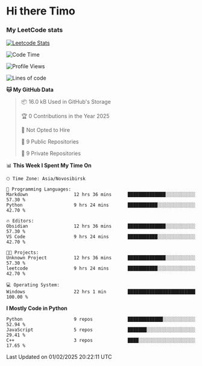 # Hi there Timo
### My LeetCode stats
[![Leetcode Stats](https://leetcard.jacoblin.cool/przdtl?border=0&radius=20&ext=heatmap&theme=nord)](https://leetcode.com/przdtl)

<!--START_SECTION:waka-->
![Code Time](http://img.shields.io/badge/Code%20Time-564%20hrs%2049%20mins-blue)

![Profile Views](http://img.shields.io/badge/Profile%20Views-0-blue)

![Lines of code](https://img.shields.io/badge/From%20Hello%20World%20I%27ve%20Written-193.2%20thousand%20lines%20of%20code-blue)

**🐱 My GitHub Data** 

> 📦 16.0 kB Used in GitHub's Storage 
 > 
> 🏆 0 Contributions in the Year 2025
 > 
> 🚫 Not Opted to Hire
 > 
> 📜 9 Public Repositories 
 > 
> 🔑 9 Private Repositories 
 > 
📊 **This Week I Spent My Time On** 

```text
🕑︎ Time Zone: Asia/Novosibirsk

💬 Programming Languages: 
Markdown                 12 hrs 36 mins      ██████████████░░░░░░░░░░░   57.30 % 
Python                   9 hrs 24 mins       ███████████░░░░░░░░░░░░░░   42.70 % 

🔥 Editors: 
Obsidian                 12 hrs 36 mins      ██████████████░░░░░░░░░░░   57.30 % 
VS Code                  9 hrs 24 mins       ███████████░░░░░░░░░░░░░░   42.70 % 

🐱‍💻 Projects: 
Unknown Project          12 hrs 36 mins      ██████████████░░░░░░░░░░░   57.30 % 
leetcode                 9 hrs 24 mins       ███████████░░░░░░░░░░░░░░   42.70 % 

💻 Operating System: 
Windows                  22 hrs 1 min        █████████████████████████   100.00 % 
```

**I Mostly Code in Python** 

```text
Python                   9 repos             █████████████░░░░░░░░░░░░   52.94 % 
JavaScript               5 repos             ███████░░░░░░░░░░░░░░░░░░   29.41 % 
C++                      3 repos             ████░░░░░░░░░░░░░░░░░░░░░   17.65 % 
```




 Last Updated on 01/02/2025 20:22:11 UTC
<!--END_SECTION:waka-->
